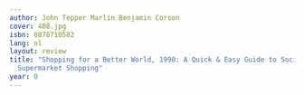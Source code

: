 ```yaml
---
author: John Tepper Marlin Benjamin Corson
cover: 408.jpg
isbn: 0878710582
lang: nl
layout: review
title: "Shopping for a Better World, 1990: A Quick & Easy Guide to Socially Responsible
  Supermarket Shopping"
year: 0
---
```

